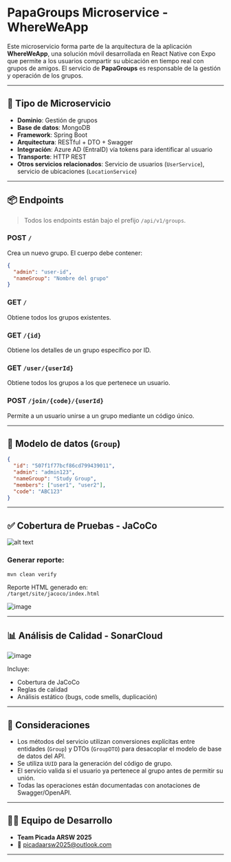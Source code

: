 # PapaGroups Microservice - WhereWeApp

Este microservicio forma parte de la arquitectura de la aplicación **WhereWeApp**, una solución móvil desarrollada en React Native con Expo que permite a los usuarios compartir su ubicación en tiempo real con grupos de amigos. El servicio de **PapaGroups** es responsable de la gestión y operación de los grupos.

---

## 🧩 Tipo de Microservicio

- **Dominio**: Gestión de grupos
- **Base de datos**: MongoDB
- **Framework**: Spring Boot
- **Arquitectura**: RESTful + DTO + Swagger
- **Integración**: Azure AD (EntraID) vía tokens para identificar al usuario
- **Transporte**: HTTP REST
- **Otros servicios relacionados**: Servicio de usuarios (`UserService`), servicio de ubicaciones (`LocationService`)

---

## 📦 Endpoints

> Todos los endpoints están bajo el prefijo `/api/v1/groups`.

### POST `/`
Crea un nuevo grupo. El cuerpo debe contener:
```json
{
  "admin": "user-id",
  "nameGroup": "Nombre del grupo"
}
```

### GET `/`
Obtiene todos los grupos existentes.

### GET `/{id}`
Obtiene los detalles de un grupo específico por ID.

### GET `/user/{userId}`
Obtiene todos los grupos a los que pertenece un usuario.

### POST `/join/{code}/{userId}`
Permite a un usuario unirse a un grupo mediante un código único.

---

## 📄 Modelo de datos (`Group`)

```json
{
  "id": "507f1f77bcf86cd799439011",
  "admin": "admin123",
  "nameGroup": "Study Group",
  "members": ["user1", "user2"],
  "code": "ABC123"
}
```

---

## ✅ Cobertura de Pruebas - JaCoCo

![alt text](image.png)

### Generar reporte:
```bash
mvn clean verify
```

Reporte HTML generado en:  
`/target/site/jacoco/index.html`

![image](https://github.com/user-attachments/assets/47654009-12bd-4440-ba49-5ce3d90f492b)

---

## 📊 Análisis de Calidad - SonarCloud

![image](https://github.com/user-attachments/assets/5baf9363-0d50-431b-b8ee-06838735b65d)


Incluye:
- Cobertura de JaCoCo
- Reglas de calidad
- Análisis estático (bugs, code smells, duplicación)

---

## 📌 Consideraciones

- Los métodos del servicio utilizan conversiones explícitas entre entidades (`Group`) y DTOs (`GroupDTO`) para desacoplar el modelo de base de datos del API.
- Se utiliza `UUID` para la generación del código de grupo.
- El servicio valida si el usuario ya pertenece al grupo antes de permitir su unión.
- Todas las operaciones están documentadas con anotaciones de Swagger/OpenAPI.

---

## 👨‍💻 Equipo de Desarrollo

- **Team Picada ARSW 2025**
- 📧 picadaarsw2025@outlook.com

---
